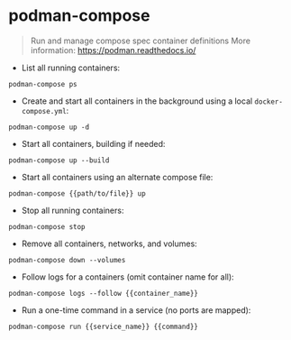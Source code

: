 # podman-compose

> Run and manage compose spec container definitions
> More information: <https://podman.readthedocs.io/>

- List all running containers:

`podman-compose ps`

- Create and start all containers in the background using a local `docker-compose.yml`:

`podman-compose up -d`

- Start all containers, building if needed:

`podman-compose up --build`

- Start all containers using an alternate compose file:

`podman-compose {{path/to/file}} up`

- Stop all running containers:

`podman-compose stop`

- Remove all containers, networks, and volumes:

`podman-compose down --volumes`

- Follow logs for a containers (omit container name for all):

`podman-compose logs --follow {{container_name}}`

- Run a one-time command in a service (no ports are mapped):

`podman-compose run {{service_name}} {{command}}`
